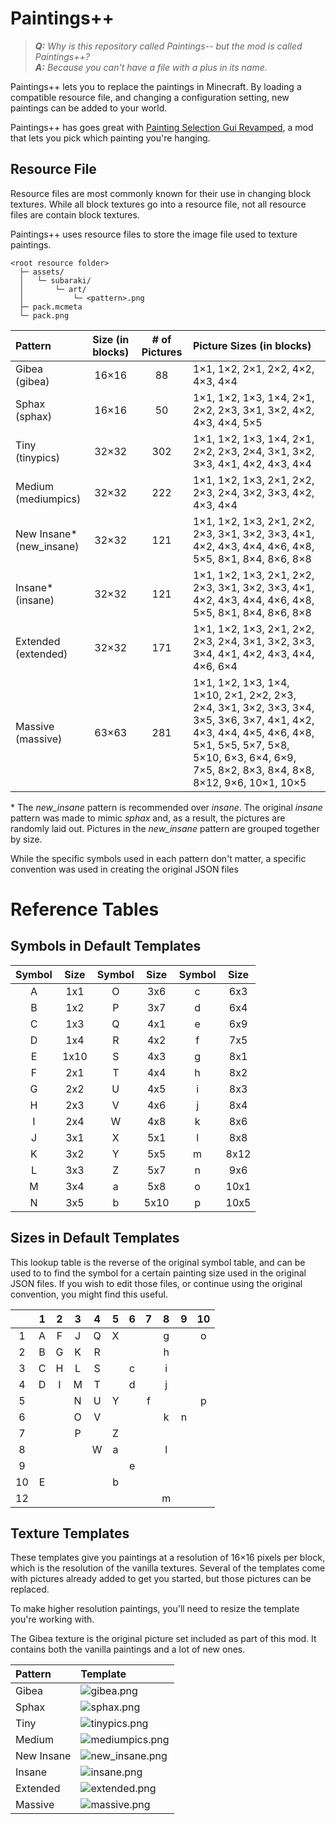 # Paintings++

> _**Q:** Why is this repository called Paintings-- but the mod is called Paintings++?_<br>
> _**A:** Because you can't have a file with a plus in its name._

Paintings++ lets you to replace the paintings in Minecraft. By loading a compatible resource file, and changing a configuration setting, new paintings can be added to your world.

Paintings++ has goes great with [Painting Selection Gui Revamped](https://mods.curse.com/mc-mods/minecraft/252043-painting-selection-gui-revamped), a mod that lets you pick which painting you're hanging.

## Resource File

Resource files are most commonly known for their use in changing block textures. While all block textures go into a resource file, not all resource files are contain block textures.

Paintings++ uses resource files to store the image file used to texture paintings.

```
<root resource folder>
  ├─ assets/
  │   └─ subaraki/
  │       └─ art/
  │           └─ <pattern>.png
  ├─ pack.mcmeta
  └─ pack.png
```

| Pattern                     | Size (in blocks) | # of Pictures | Picture Sizes (in blocks)                                                                                                                                                                                                                                                                                                                                                                                                                                   |
| :-------------------------- | :--------------: | :-----------: | :---------------------------------------------------------------------------------------------------------------------------------------------------------------------------------------------------------------------------------------------------------------------------------------------------------------------------------------------------------------------------------------------------------------------------------------------------------- |
| Gibea<br>(gibea)            | 16&times;16      | 88            | 1&times;1, 1&times;2, 2&times;1, 2&times;2, 4&times;2, 4&times;3, 4&times;4                                                                                                                                                                                                                                                                                                                                                                                 |
| Sphax<br>(sphax)            | 16&times;16      | 50            | 1&times;1, 1&times;2, 1&times;3, 1&times;4, 2&times;1, 2&times;2, 2&times;3, 3&times;1, 3&times;2, 4&times;2, 4&times;3, 4&times;4, 5&times;5                                                                                                                                                                                                                                                                                                               |
| Tiny<br>(tinypics)          | 32&times;32      | 302           | 1&times;1, 1&times;2, 1&times;3, 1&times;4, 2&times;1, 2&times;2, 2&times;3, 2&times;4, 3&times;1, 3&times;2, 3&times;3, 4&times;1, 4&times;2, 4&times;3, 4&times;4                                                                                                                                                                                                                                                                                         |
| Medium<br>(mediumpics)      | 32&times;32      | 222           | 1&times;1, 1&times;2, 1&times;3, 2&times;1, 2&times;2, 2&times;3, 2&times;4, 3&times;2, 3&times;3, 4&times;2, 4&times;3, 4&times;4                                                                                                                                                                                                                                                                                                                          |
| New Insane*<br>(new_insane) | 32&times;32      | 121           | 1&times;1, 1&times;2, 1&times;3, 2&times;1, 2&times;2, 2&times;3, 3&times;1, 3&times;2, 3&times;3, 4&times;1, 4&times;2, 4&times;3, 4&times;4, 4&times;6, 4&times;8, 5&times;5, 8&times;1, 8&times;4, 8&times;6, 8&times;8                                                                                                                                                                                                                                  |
| Insane*<br>(insane)         | 32&times;32      | 121           | 1&times;1, 1&times;2, 1&times;3, 2&times;1, 2&times;2, 2&times;3, 3&times;1, 3&times;2, 3&times;3, 4&times;1, 4&times;2, 4&times;3, 4&times;4, 4&times;6, 4&times;8, 5&times;5, 8&times;1, 8&times;4, 8&times;6, 8&times;8                                                                                                                                                                                                                                  |
| Extended<br>(extended)      | 32&times;32      | 171           | 1&times;1, 1&times;2, 1&times;3, 2&times;1, 2&times;2, 2&times;3, 2&times;4, 3&times;1, 3&times;2, 3&times;3, 3&times;4, 4&times;1, 4&times;2, 4&times;3, 4&times;4, 4&times;6, 6&times;4                                                                                                                             |
| Massive<br>(massive)        | 63&times;63      | 281           | 1&times;1, 1&times;2, 1&times;3, 1&times;4, 1&times;10, 2&times;1, 2&times;2, 2&times;3, 2&times;4, 3&times;1, 3&times;2, 3&times;3, 3&times;4, 3&times;5, 3&times;6, 3&times;7, 4&times;1, 4&times;2, 4&times;3, 4&times;4, 4&times;5, 4&times;6, 4&times;8, 5&times;1, 5&times;5, 5&times;7, 5&times;8, 5&times;10, 6&times;3, 6&times;4, 6&times;9, 7&times;5, 8&times;2, 8&times;3, 8&times;4, 8&times;8, 8&times;12, 9&times;6, 10&times;1, 10&times;5 |

\* The _new\_insane_ pattern is recommended over _insane_. The original _insane_ pattern was made to mimic _sphax_ and, as a result, the pictures are randomly laid out. Pictures in the _new\_insane_ pattern are grouped together by size.

While the specific symbols used in each pattern don't matter, a specific convention was used in creating the original JSON files

# Reference Tables

## Symbols in Default Templates

| Symbol | Size  | Symbol | Size  | Symbol | Size  |
| :----: | :---: | :----: | :---: | :----: | :---: |
| A      | 1x1   | O      | 3x6   | c      | 6x3   |
| B      | 1x2   | P      | 3x7   | d      | 6x4   |
| C      | 1x3   | Q      | 4x1   | e      | 6x9   |
| D      | 1x4   | R      | 4x2   | f      | 7x5   |
| E      | 1x10  | S      | 4x3   | g      | 8x1   |
| F      | 2x1   | T      | 4x4   | h      | 8x2   |
| G      | 2x2   | U      | 4x5   | i      | 8x3   |
| H      | 2x3   | V      | 4x6   | j      | 8x4   |
| I      | 2x4   | W      | 4x8   | k      | 8x6   |
| J      | 3x1   | X      | 5x1   | l      | 8x8   |
| K      | 3x2   | Y      | 5x5   | m      | 8x12  |
| L      | 3x3   | Z      | 5x7   | n      | 9x6   |
| M      | 3x4   | a      | 5x8   | o      | 10x1  |
| N      | 3x5   | b      | 5x10  | p      | 10x5  |

## Sizes in Default Templates

This lookup table is the reverse of the original symbol table, and can be used to to find the symbol for a certain painting size used in the original JSON files. If you wish to edit those files, or continue using the original convention, you might find this useful.

|       | 1     | 2     | 3     | 4     | 5     | 6     | 7     | 8     | 9     | 10    |
| :---: | :---: | :---: | :---: | :---: | :---: | :---: | :---: | :---: | :---: | :---: |
| 1     | A     | F     | J     | Q     | X     |       |       | g     |       | o     |
| 2     | B     | G     | K     | R     |       |       |       | h     |       |       |
| 3     | C     | H     | L     | S     |       | c     |       | i     |       |       |
| 4     | D     | I     | M     | T     |       | d     |       | j     |       |       |
| 5     |       |       | N     | U     | Y     |       | f     |       |       | p     |
| 6     |       |       | O     | V     |       |       |       | k     | n     |       |
| 7     |       |       | P     |       | Z     |       |       |       |       |       |
| 8     |       |       |       | W     | a     |       |       | l     |       |       |
| 9     |       |       |       |       |       | e     |       |       |       |       |
| 10    | E     |       |       |       | b     |       |       |       |       |       |
| 12    |       |       |       |       |       |       |       | m     |       |       |

## Texture Templates
These templates give you paintings at a resolution of 16&times;16 pixels per block, which is the resolution of the vanilla textures. Several of the templates come with pictures already added to get you started, but those pictures can be replaced.

To make higher resolution paintings, you'll need to resize the template you're working with.

The Gibea texture is the original picture set included as part of this mod. It contains both the vanilla paintings and a lot of new ones.

| Pattern    | Template                                                                                                                                  |
| :--------- | :---------------------------------------------------------------------------------------------------------------------------------------- |
| Gibea      | ![gibea.png](https://github.com/MurphysChaos/Paintings--/blob/master/src/main/resources/assets/subaraki/art/gibea.png?raw=true)           |
| Sphax      | ![sphax.png](https://github.com/MurphysChaos/Paintings--/blob/master/src/main/resources/assets/subaraki/art/sphax.png?raw=true)           |
| Tiny       | ![tinypics.png](https://github.com/MurphysChaos/Paintings--/blob/master/src/main/resources/assets/subaraki/art/tinypics.png?raw=true)     |
| Medium     | ![mediumpics.png](https://github.com/MurphysChaos/Paintings--/blob/master/src/main/resources/assets/subaraki/art/mediumpics.png?raw=true) |
| New Insane | ![new_insane.png](https://github.com/MurphysChaos/Paintings--/blob/master/src/main/resources/assets/subaraki/art/new_insane.png?raw=true) |
| Insane     | ![insane.png](https://github.com/MurphysChaos/Paintings--/blob/master/src/main/resources/assets/subaraki/art/insane.png?raw=true)         |
| Extended    | ![extended.png](https://github.com/Kisutora/Paintings--/blob/master/src/main/resources/assets/subaraki/art/extended.png?raw=true)     |
| Massive    | ![massive.png](https://github.com/MurphysChaos/Paintings--/blob/master/src/main/resources/assets/subaraki/art/massive.png?raw=true)       |
